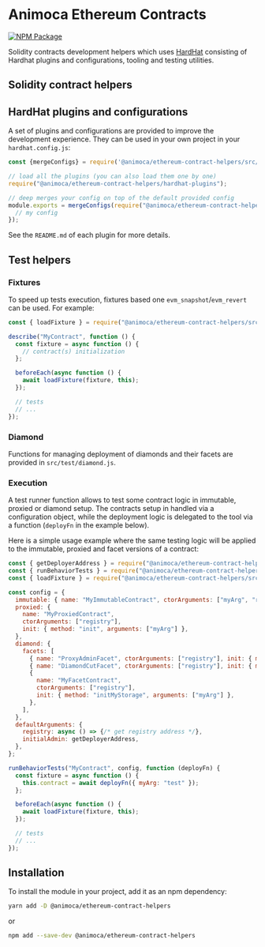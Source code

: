 # Animoca Ethereum Contracts

[![NPM Package](https://img.shields.io/npm/v/@animoca/ethereum-contract-helpers.svg)](https://www.npmjs.org/package/@animoca/ethereum-contract-helpers)

Solidity contracts development helpers which uses [HardHat](https://hardhat.org/) consisting of Hardhat plugins and configurations, tooling and testing utilities.

## Solidity contract helpers

## HardHat plugins and configurations

A set of plugins and configurations are provided to improve the development experience. They can be used in your own project in your `hardhat.config.js`:

```javascript
const {mergeConfigs} = require('@animoca/ethereum-contract-helpers/src/config');

// load all the plugins (you can also load them one by one)
require("@animoca/ethereum-contract-helpers/hardhat-plugins");

// deep merges your config on top of the default provided config
module.exports = mergeConfigs(require("@animoca/ethereum-contract-helpers/hardhat-config"), {
  // my config
});
```

See the `README.md` of each plugin for more details.

## Test helpers

### Fixtures

To speed up tests execution, fixtures based one `evm_snapshot`/`evm_revert` can be used. For example:

```javascript
const { loadFixture } = require("@animoca/ethereum-contract-helpers/src/test/fixtures");

describe("MyContract", function () {
  const fixture = async function () {
    // contract(s) initialization
  };

  beforeEach(async function () {
    await loadFixture(fixture, this);
  });

  // tests
  // ...
});
```

### Diamond

Functions for managing deployment of diamonds and their facets are provided in `src/test/diamond.js`.

### Execution

A test runner function allows to test some contract logic in immutable, proxied or diamond setup. The contracts setup in handled via a configuration object, while the deployment logic is delegated to the tool via a function (`deployFn` in the example below).

Here is a simple usage example where the same testing logic will be applied to the immutable, proxied and facet versions of a contract:

```javascript
const { getDeployerAddress } = require("@animoca/ethereum-contract-helpers/src/test/accounts");
const { runBehaviorTests } = require("@animoca/ethereum-contract-helpers/src/test/run");
const { loadFixture } = require("@animoca/ethereum-contract-helpers/src/test/fixtures");

const config = {
  immutable: { name: "MyImmutableContract", ctorArguments: ["myArg", "registry"] },
  proxied: {
    name: "MyProxiedContract",
    ctorArguments: ["registry"],
    init: { method: "init", arguments: ["myArg"] },
  },
  diamond: {
    facets: [
      { name: "ProxyAdminFacet", ctorArguments: ["registry"], init: { method: "initProxyAdminStorage", arguments: ["initialAdmin"] } },
      { name: "DiamondCutFacet", ctorArguments: ["registry"], init: { method: "initDiamondCutStorage" } },
      {
        name: "MyFacetContract",
        ctorArguments: ["registry"],
        init: { method: "initMyStorage", arguments: ["myArg"] },
      },
    ],
  },
  defaultArguments: {
    registry: async () => {/* get registry address */},
    initialAdmin: getDeployerAddress,
  },
};

runBehaviorTests("MyContract", config, function (deployFn) {
  const fixture = async function () {
    this.contract = await deployFn({ myArg: "test" });
  };

  beforeEach(async function () {
    await loadFixture(fixture, this);
  });

  // tests
  // ...
});
```

## Installation

To install the module in your project, add it as an npm dependency:

```bash
yarn add -D @animoca/ethereum-contract-helpers
```

or

```bash
npm add --save-dev @animoca/ethereum-contract-helpers
```
